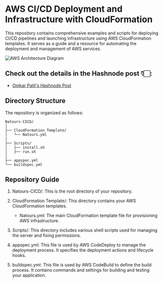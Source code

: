 # AWS CI/CD Deployment and Infrastructure with CloudFormation

This repository contains comprehensive examples and scripts for deploying CI/CD pipelines and launching infrastructure using AWS CloudFormation templates. It serves as a guide and a resource for automating the deployment and management of AWS services.

![AWS Architecture Diagram](https://cdn.hashnode.com/res/hashnode/image/upload/v1725355614985/d0b0e711-ef37-42c4-97e3-ac6383ee2e0a.png)

## Check out the details in the Hashnode post 👇🏻:

- [Omkar Patil's Hashnode Post](https://omkarpatil4141.hashnode.dev/streamlined-aws-cicd-deployment-with-cloudformation)




## Directory Structure
The repository is organized as follows:

```
Natours-CICD/
│
├── CloudFormation Template/
│   └── Natours.yml
|
├── Scripts/
│   ├── install.sh
│   ├── run.sh
│
├── appspec.yml
└── buildspec.yml
```


## Repository Guide

1. Natours-CICD/: This is the root directory of your repository.

2. CloudFormation Template/: This directory contains your AWS CloudFormation templates.

    - Natours.yml: The main CloudFormation template file for provisioning AWS infrastructure.

3. Scripts/: This directory includes various shell scripts used for managing the server and fixing permissions.

4. appspec.yml: This file is used by AWS CodeDeploy to manage the deployment process. It specifies the deployment actions and lifecycle hooks.

5. buildspec.yml: This file is used by AWS CodeBuild to define the build process. It contains commands and settings for building and testing your application.


